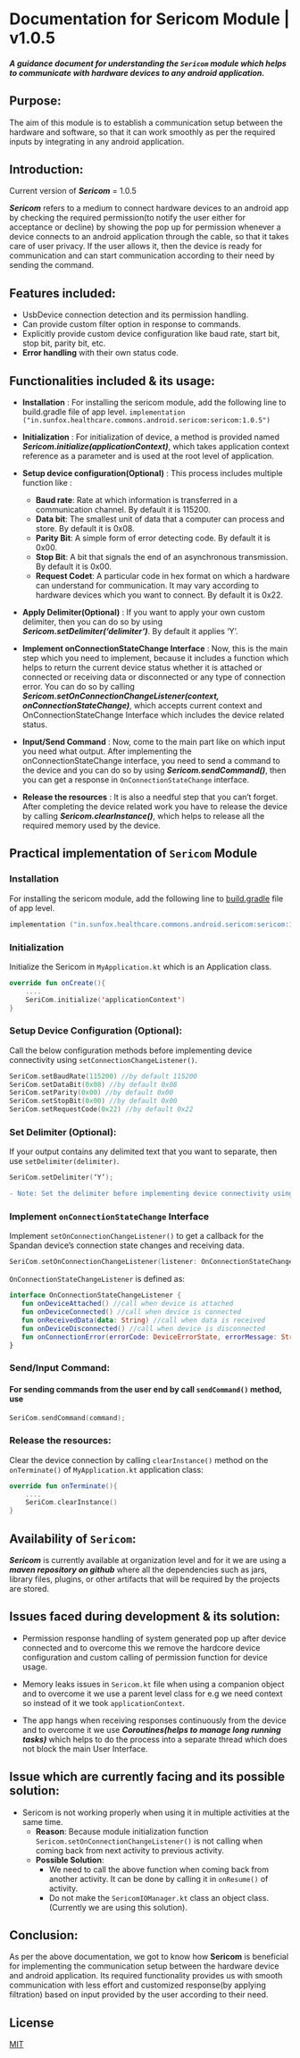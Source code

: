 # Documentation for Sericom Module | v1.0.5

##### A guidance document for understanding the ```Sericom``` module which helps to communicate with hardware devices to any android application.

## Purpose:
The aim of this module is to establish a communication setup between the hardware and software, so that it can work smoothly as per the required inputs by integrating in any android application.

## Introduction:
Current version of _**Sericom**_  = 1.0.5

_**Sericom**_ refers to a medium to connect hardware devices to an android app by checking the required permission(to notify the user either for acceptance or decline) by showing the pop up for permission whenever a device connects to an android application through the cable, so that it takes care of user privacy.
If the user allows it, then the device is ready for communication and can start communication according to their need by sending the command.

## Features included:
* UsbDevice connection detection and its permission handling.
* Can provide custom filter option in response to commands.
* Explicitly provide custom device configuration like baud rate, start bit, stop bit, parity bit, etc.
* **Error handling** with their own status code.


## Functionalities included & its usage:

* **Installation** : For installing the sericom module, add the following line to build.gradle file of app level.
```implementation ("in.sunfox.healthcare.commons.android.sericom:sericom:1.0.5")```

* **Initialization** : For initialization of device, a method is provided named _**Sericom.initialize(applicationContext)**_, which takes application context reference as a parameter and is used at the root level of application.

* **Setup device configuration(Optional)** : This process includes multiple function like :
  - **Baud rate**: Rate at which information is transferred in a communication channel. By default it is 115200.
  - **Data bit**: The smallest unit of data that a computer can process and store. By default it is 0x08.
  - **Parity Bit**: A simple form of error detecting code. By default it is 0x00.
  - **Stop Bit**: A bit that signals the end of an asynchronous transmission. By default it is 0x00.
  - **Request Codet**: A particular code in hex format on which a hardware can understand for communication. It may vary according to hardware devices which you want to connect. By default it is 0x22.

* **Apply Delimiter(Optional)** : If you want to apply your own custom delimiter, then you can do so by using _**Sericom.setDelimiter(‘delimiter’)**_. By default it applies ‘Y’.

* **Implement onConnectionStateChange Interface** : Now, this is the main step which you need to implement, because it includes a function which helps to return the current device status whether it is attached or connected or receiving data or disconnected or any type of connection error. You can do so by calling _**Sericom.setOnConnectionChangeListener(context, onConnectionStateChange)**_, which accepts current context and OnConnectionStateChange Interface which includes the device related status.

* **Input/Send Command** : Now, come to the main part like on which input you need what output. After implementing the onConnectionStateChange interface, you need to send a command to the device and you can do so by using _**Sericom.sendCommand()**_, then you can get a response in ```OnConnectionStateChange``` interface.

* **Release the resources** : It is also a needful step that you can’t forget. After completing the device related work you have to release the device by calling _**Sericom.clearInstance()**_, which helps to release all the required memory used by the device.


## Practical implementation of ```Sericom``` Module

### Installation
For installing the sericom module, add the following line to [build.gradle](https://developer.android.com/build) file of app level.
```kotlin
implementation ("in.sunfox.healthcare.commons.android.sericom:sericom:1.0.5")
```
### Initialization
Initialize the Sericom in ```MyApplication.kt``` which is an Application class.
```kotlin
override fun onCreate(){
    ....
    SeriCom.initialize('applicationContext')
}
```

### Setup Device Configuration (Optional):
Call the below configuration methods before implementing device connectivity using ```setConnectionChangeListener()```.
```kotlin
SeriCom.setBaudRate(115200) //by default 115200
SeriCom.setDataBit(0x08) //by default 0x08
SeriCom.setParity(0x00) //by default 0x00
SeriCom.setStopBit(0x00) //by default 0x00
SeriCom.setRequestCode(0x22) //by default 0x22
```
### Set Delimiter (Optional):
If your output contains any delimited text that you want to separate, then use  ```setDelimiter(delimiter)```.
```kotlin
SeriCom.setDelimiter(‘Y’);
```
```diff
- Note: Set the delimiter before implementing device connectivity using setOnConnectionChangeListener().
```
### Implement ```onConnectionStateChange``` Interface
Implement ```setOnConnectionChangeListener()``` to get a callback for the Spandan device’s connection state changes and receiving data.
```kotlin
SeriCom.setOnConnectionChangeListener(listener: OnConnectionStateChangeListener);
```
```OnConnectionStateChangeListener``` is defined as:
```kotlin
interface OnConnectionStateChangeListener {
   fun onDeviceAttached() //call when device is attached
   fun onDeviceConnected() //call when device is connected
   fun onReceivedData(data: String) //call when data is received
   fun onDeviceDisconnected() //call when device is disconnected
   fun onConnectionError(errorCode: DeviceErrorState, errorMessage: String) //call   when any error comes
}
```

### Send/Input Command:
#### For sending commands from the user end by call ```sendCommand()``` method, use
```kotlin
SeriCom.sendCommand(command);
```

### Release the resources:
Clear the device connection by calling ```clearInstance()``` method on the ```onTerminate()``` of ```MyApplication.kt``` application class:
```kotlin
override fun onTerminate(){
    ....
    SeriCom.clearInstance()
}
```

## Availability of ```Sericom```:
_**Sericom**_ is currently available at organization level and for it we are using a _**maven repository on github**_ where all the dependencies such as jars, library files, plugins, or other artifacts that will be required by the projects are stored.


## Issues faced during development & its solution:
* Permission response handling of system generated pop up after device connected and to overcome this we remove the hardcore device configuration and custom calling of permission function for device usage.

* Memory leaks issues in ```Sericom.kt``` file when using a companion object and to overcome it we use a parent level class for e.g we need context so instead of it we took ```applicationContext```.

* The app hangs when receiving responses continuously from the device and to overcome it we use _**Coroutines(helps to manage long running tasks)**_ which helps to do the process into a separate thread which does not block the main User Interface.


## Issue which are currently facing and its possible solution:
* Sericom is not working properly when using it in multiple activities at the same time.
  * **Reason**: Because module initialization function ```Sericom.setOnConnectionChangeListener()``` is not calling when coming back from next activity to previous activity.
  * **Possible Solution**: 
    * We need to call the above function when coming back from another activity. It can be done by calling it in ```onResume()``` of activity.
    * Do not make the ```SericomIOManager.kt``` class an object class.(Currently we are using this solution).

## Conclusion:
As per the above documentation, we got to know how **Sericom** is beneficial for implementing the communication setup between the hardware device and android application. 
Its required functionality provides us with smooth communication with less effort and customized response(by applying filtration) based on input provided by the user according to their need.



## License

[MIT](https://choosealicense.com/licenses/mit/)
